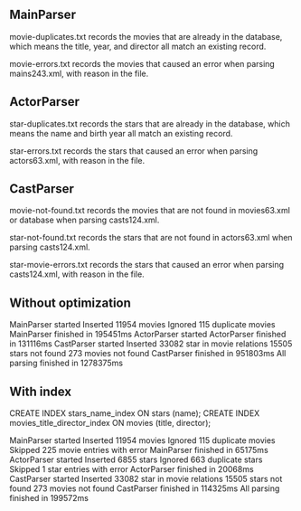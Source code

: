 ## MainParser

movie-duplicates.txt records the movies that are already in the database, which means the title, year, and director all match an existing record.

movie-errors.txt records the movies that caused an error when parsing mains243.xml, with reason in the file.

## ActorParser

star-duplicates.txt records the stars that are already in the database, which means the name and birth year all match an existing record.

star-errors.txt records the stars that caused an error when parsing actors63.xml, with reason in the file.

## CastParser

movie-not-found.txt records the movies that are not found in movies63.xml or database when parsing casts124.xml.

star-not-found.txt records the stars that are not found in actors63.xml when parsing casts124.xml.

star-movie-errors.txt records the stars that caused an error when parsing casts124.xml, with reason in the file.

## Without optimization

MainParser started
Inserted 11954 movies
Ignored 115 duplicate movies
MainParser finished in 195451ms
ActorParser started
ActorParser finished in 131116ms
CastParser started
Inserted 33082 star in movie relations
15505 stars not found
273 movies not found
CastParser finished in 951803ms
All parsing finished in 1278375ms

## With index

CREATE INDEX stars_name_index ON stars (name);
CREATE INDEX movies_title_director_index ON movies (title, director);

MainParser started
Inserted 11954 movies
Ignored 115 duplicate movies
Skipped 225 movie entries with error
MainParser finished in 65175ms
ActorParser started
Inserted 6855 stars
Ignored 663 duplicate stars
Skipped 1 star entries with error
ActorParser finished in 20068ms
CastParser started
Inserted 33082 star in movie relations
15505 stars not found
273 movies not found
CastParser finished in 114325ms
All parsing finished in 199572ms
